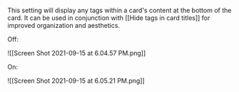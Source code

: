 
This setting will display any tags within a card's content at the bottom of the card. It can be used in conjunction with [[Hide tags in card titles]] for improved organization and aesthetics.

Off:

![[Screen Shot 2021-09-15 at 6.04.57 PM.png]]

On:

![[Screen Shot 2021-09-15 at 6.05.21 PM.png]]